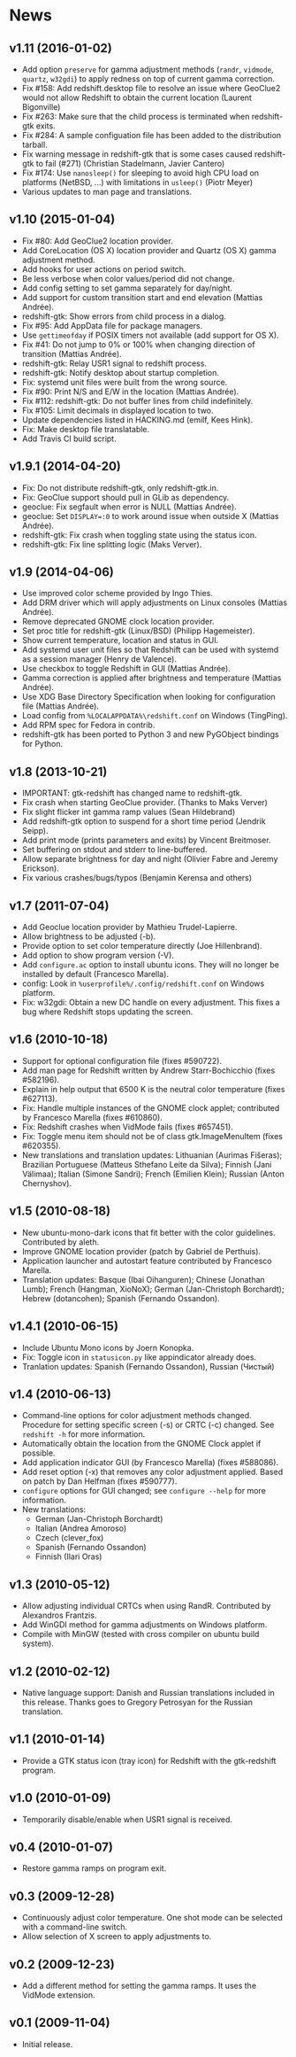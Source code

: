 News
====

v1.11 (2016-01-02)
------------------
* Add option `preserve` for gamma adjustment methods (`randr`, `vidmode`,
  `quartz`, `w32gdi`) to apply redness on top of current gamma correction.
* Fix #158: Add redshift.desktop file to resolve an issue where GeoClue2
  would not allow Redshift to obtain the current location (Laurent Bigonville)
* Fix #263: Make sure that the child process is terminated when redshift-gtk
  exits.
* Fix #284: A sample configuation file has been added to the distribution
  tarball.
* Fix warning message in redshift-gtk that is some cases caused redshift-gtk
  to fail (#271) (Christian Stadelmann, Javier Cantero)
* Fix #174: Use `nanosleep()` for sleeping to avoid high CPU load on platforms
  (NetBSD, ...) with limitations in `usleep()` (Piotr Meyer)
* Various updates to man page and translations.

v1.10 (2015-01-04)
------------------
* Fix #80: Add GeoClue2 location provider.
* Add CoreLocation (OS X) location provider and Quartz (OS X) gamma
  adjustment method.
* Add hooks for user actions on period switch.
* Be less verbose when color values/period did not change.
* Add config setting to set gamma separately for day/night.
* Add support for custom transition start and end elevation (Mattias
  Andrée).
* redshift-gtk: Show errors from child process in a dialog.
* Fix #95: Add AppData file for package managers.
* Use `gettimeofday` if POSIX timers not available (add support for
  OS X).
* Fix #41: Do not jump to 0% or 100% when changing direction of
  transition (Mattias Andrée).
* redshift-gtk: Relay USR1 signal to redshift process.
* redshift-gtk: Notify desktop about startup completion.
* Fix: systemd unit files were built from the wrong source.
* Fix #90: Print N/S and E/W in the location (Mattias Andrée).
* Fix #112: redshift-gtk: Do not buffer lines from child indefinitely.
* Fix #105: Limit decimals in displayed location to two.
* Update dependencies listed in HACKING.md (emilf, Kees Hink).
* Fix: Make desktop file translatable.
* Add Travis CI build script.

v1.9.1 (2014-04-20)
-------------------
* Fix: Do not distribute redshift-gtk, only redshift-gtk.in.
* Fix: GeoClue support should pull in GLib as dependency.
* geoclue: Fix segfault when error is NULL (Mattias Andrée).
* geoclue: Set `DISPLAY=:0` to work around issue when outside X
  (Mattias Andrée).
* redshift-gtk: Fix crash when toggling state using the status icon.
* redshift-gtk: Fix line splitting logic (Maks Verver).

v1.9 (2014-04-06)
-----------------
* Use improved color scheme provided by Ingo Thies.
* Add DRM driver which will apply adjustments on Linux consoles
  (Mattias Andrée).
* Remove deprecated GNOME clock location provider.
* Set proc title for redshift-gtk (Linux/BSD) (Philipp Hagemeister).
* Show current temperature, location and status in GUI.
* Add systemd user unit files so that Redshift can be used with
  systemd as a session manager (Henry de Valence).
* Use checkbox to toggle Redshift in GUI (Mattias Andrée).
* Gamma correction is applied after brightness and temperature
  (Mattias Andrée).
* Use XDG Base Directory Specification when looking for configuration
  file (Mattias Andrée).
* Load config from `%LOCALAPPDATA%\redshift.conf` on Windows (TingPing).
* Add RPM spec for Fedora in contrib.
* redshift-gtk has been ported to Python 3 and new PyGObject bindings
  for Python.

v1.8 (2013-10-21)
-----------------
* IMPORTANT: gtk-redshift has changed name to redshift-gtk.
* Fix crash when starting GeoClue provider. (Thanks to Maks Verver)
* Fix slight flicker int gamma ramp values (Sean Hildebrand)
* Add redshift-gtk option to suspend for a short time period (Jendrik Seipp).
* Add print mode (prints parameters and exits) by Vincent Breitmoser.
* Set buffering on stdout and stderr to line-buffered.
* Allow separate brightness for day and night (Olivier Fabre and Jeremy Erickson).
* Fix various crashes/bugs/typos (Benjamin Kerensa and others)

v1.7 (2011-07-04)
-----------------
* Add Geoclue location provider by Mathieu Trudel-Lapierre.
* Allow brightness to be adjusted (-b).
* Provide option to set color temperature directly (Joe Hillenbrand).
* Add option to show program version (-V).
* Add `configure.ac` option to install ubuntu icons. They will no longer be
   installed by default (Francesco Marella).
* config: Look in `%userprofile%/.config/redshift.conf` on Windows platform.
* Fix: w32gdi: Obtain a new DC handle on every adjustment. This fixes a bug
   where Redshift stops updating the screen.

v1.6 (2010-10-18)
-----------------
* Support for optional configuration file (fixes #590722).
* Add man page for Redshift written by Andrew Starr-Bochicchio (fixes #582196).
* Explain in help output that 6500 K is the neutral color temperature
  (fixes #627113).
* Fix: Handle multiple instances of the GNOME clock applet; contributed by
  Francesco Marella (fixes #610860).
* Fix: Redshift crashes when VidMode fails (fixes #657451).
* Fix: Toggle menu item should not be of class gtk.ImageMenuItem
  (fixes #620355).
* New translations and translation updates: Lithuanian (Aurimas Fišeras);
  Brazilian Portuguese (Matteus Sthefano Leite da Silva);
  Finnish (Jani Välimaa); Italian (Simone Sandri); French (Emilien Klein);
  Russian (Anton Chernyshov).

v1.5 (2010-08-18)
-----------------
* New ubuntu-mono-dark icons that fit better with the color guidelines.
  Contributed by aleth.
* Improve GNOME location provider (patch by Gabriel de Perthuis).
* Application launcher and autostart feature contributed by Francesco Marella.
* Translation updates: Basque (Ibai Oihanguren); Chinese (Jonathan Lumb);
  French (Hangman, XioNoX); German (Jan-Christoph Borchardt); Hebrew
  (dotancohen); Spanish (Fernando Ossandon).

v1.4.1 (2010-06-15)
-------------------
* Include Ubuntu Mono icons by Joern Konopka.
* Fix: Toggle icon in `statusicon.py` like appindicator already does.
* Tranlation updates: Spanish (Fernando Ossandon), Russian (Чистый)

v1.4 (2010-06-13)
-----------------
* Command-line options for color adjustment methods changed. Procedure for
  setting specific screen (-s) or CRTC (-c) changed. See `redshift -h` for
  more information.
* Automatically obtain the location from the GNOME Clock applet if possible.
* Add application indicator GUI (by Francesco Marella) (fixes #588086).
* Add reset option (-x) that removes any color adjustment applied. Based on
  patch by Dan Helfman (fixes #590777).
* `configure` options for GUI changed; see `configure --help` for more
  information.
* New translations:
  - German (Jan-Christoph Borchardt)
  - Italian (Andrea Amoroso)
  - Czech (clever_fox)
  - Spanish (Fernando Ossandon)
  - Finnish (Ilari Oras)

v1.3 (2010-05-12)
-----------------
* Allow adjusting individual CRTCs when using RandR. Contributed by
  Alexandros Frantzis.
* Add WinGDI method for gamma adjustments on Windows platform.
* Compile with MinGW (tested with cross compiler on ubuntu build system).

v1.2 (2010-02-12)
-----------------
* Native language support: Danish and Russian translations included in
  this release. Thanks goes to Gregory Petrosyan for the Russian
  translation.

v1.1 (2010-01-14)
-----------------
* Provide a GTK status icon (tray icon) for Redshift with the
  gtk-redshift program.

v1.0 (2010-01-09)
-----------------
* Temporarily disable/enable when USR1 signal is received.

v0.4 (2010-01-07)
-----------------
* Restore gamma ramps on program exit.

v0.3 (2009-12-28)
-----------------
* Continuously adjust color temperature. One shot mode can be selected
  with a command-line switch.
* Allow selection of X screen to apply adjustments to.

v0.2 (2009-12-23)
-----------------
* Add a different method for setting the gamma ramps. It uses the
  VidMode extension.

v0.1 (2009-11-04)
-----------------
* Initial release.
